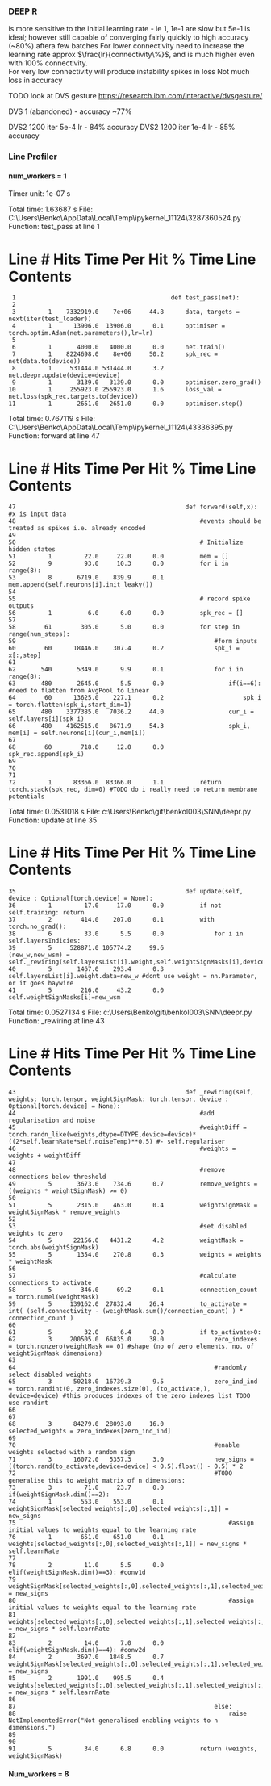 ### DEEP R
is more sensitive to the initial learning rate - ie 1, 1e-1 are slow but 5e-1 is ideal; however still capable of converging fairly quickly to high accuracy (~80%) aftera  few batches
For lower connectivity need to increase the learning rate approx $\frac{lr}{connectivity\%}$, and is much higher even with 100% connectivity.  
For very low connectivity will produce instability spikes in loss
Not much loss in accuracy



TODO look at DVS gesture
https://research.ibm.com/interactive/dvsgesture/

DVS 1 (abandoned) - accuracy ~77%


DVS2 1200 iter 5e-4 lr - 84% accuracy
DVS2 1200 iter 1e-4 lr - 85% accuracy



### Line Profiler

#### num_workers = 1

Timer unit: 1e-07 s

Total time: 1.63687 s
File: C:\Users\Benko\AppData\Local\Temp\ipykernel_11124\3287360524.py
Function: test_pass at line 1

Line #      Hits         Time  Per Hit   % Time  Line Contents
==============================================================
     1                                           def test_pass(net):
     2                                               
     3         1    7332919.0    7e+06     44.8      data, targets = next(iter(test_loader))
     4         1      13906.0  13906.0      0.1      optimiser = torch.optim.Adam(net.parameters(),lr=lr)
     5                                               
     6         1       4000.0   4000.0      0.0      net.train()
     7         1    8224698.0    8e+06     50.2      spk_rec = net(data.to(device))
     8         1     531444.0 531444.0      3.2      net.deepr.update(device=device)
     9         1       3139.0   3139.0      0.0      optimiser.zero_grad()
    10         1     255923.0 255923.0      1.6      loss_val = net.loss(spk_rec,targets.to(device))
    11         1       2651.0   2651.0      0.0      optimiser.step()

Total time: 0.767119 s
File: C:\Users\Benko\AppData\Local\Temp\ipykernel_11124\43336395.py
Function: forward at line 47

Line #      Hits         Time  Per Hit   % Time  Line Contents
==============================================================
    47                                               def forward(self,x): #x is input data
    48                                                   #events should be treated as spikes i.e. already encoded
    49                                           
    50                                                   # Initialize hidden states
    51         1         22.0     22.0      0.0          mem = []
    52         9         93.0     10.3      0.0          for i in range(8):
    53         8       6719.0    839.9      0.1              mem.append(self.neurons[i].init_leaky())
    54                                                   
    55                                                   # record spike outputs
    56         1          6.0      6.0      0.0          spk_rec = []
    57                                           
    58        61        305.0      5.0      0.0          for step in range(num_steps):
    59                                                       #form inputs
    60        60      18446.0    307.4      0.2              spk_i = x[:,step]
    61                                           
    62       540       5349.0      9.9      0.1              for i in range(8):
    63       480       2645.0      5.5      0.0                  if(i==6): #need to flatten from AvgPool to Linear
    64        60      13625.0    227.1      0.2                      spk_i = torch.flatten(spk_i,start_dim=1)
    65       480    3377385.0   7036.2     44.0                  cur_i = self.layers[i](spk_i)
    66       480    4162515.0   8671.9     54.3                  spk_i, mem[i] = self.neurons[i](cur_i,mem[i])
    67                                           
    68        60        718.0     12.0      0.0              spk_rec.append(spk_i)
    69                                                       
    70                                           
    71                                           
    72         1      83366.0  83366.0      1.1          return torch.stack(spk_rec, dim=0) #TODO do i really need to return membrane potentials

Total time: 0.0531018 s
File: c:\Users\Benko\git\benkol003\SNN\deepr.py
Function: update at line 35

Line #      Hits         Time  Per Hit   % Time  Line Contents
==============================================================
    35                                               def update(self, device : Optional[torch.device] = None):
    36         1         17.0     17.0      0.0          if not self.training: return
    37         2        414.0    207.0      0.1          with torch.no_grad():
    38         6         33.0      5.5      0.0              for i in self.layersIndicies:
    39         5     528871.0 105774.2     99.6                  (new_w,new_wsm) = self._rewiring(self.layersList[i].weight,self.weightSignMasks[i],device)
    40         5       1467.0    293.4      0.3                  self.layersList[i].weight.data=new_w #dont use weight = nn.Parameter, or it goes haywire
    41         5        216.0     43.2      0.0                  self.weightSignMasks[i]=new_wsm

Total time: 0.0527134 s
File: c:\Users\Benko\git\benkol003\SNN\deepr.py
Function: _rewiring at line 43

Line #      Hits         Time  Per Hit   % Time  Line Contents
==============================================================
    43                                               def _rewiring(self, weights: torch.tensor, weightSignMask: torch.tensor, device : Optional[torch.device] = None):
    44                                                   #add regularisation and noise
    45                                                   #weightDiff = torch.randn_like(weights,dtype=DTYPE,device=device)*((2*self.learnRate*self.noiseTemp)**0.5) #- self.regulariser
    46                                                   #weights = weights + weightDiff
    47                                           
    48                                                   #remove connections below threshold
    49         5       3673.0    734.6      0.7          remove_weights = ((weights * weightSignMask) >= 0)
    50                                                   
    51         5       2315.0    463.0      0.4          weightSignMask = weightSignMask * remove_weights
    52                                           
    53                                                   #set disabled weights to zero
    54         5      22156.0   4431.2      4.2          weightMask = torch.abs(weightSignMask)
    55         5       1354.0    270.8      0.3          weights = weights * weightMask
    56                                           
    57                                                   #calculate connections to activate
    58         5        346.0     69.2      0.1          connection_count = torch.numel(weightMask)
    59         5     139162.0  27832.4     26.4          to_activate = int( (self.connectivity - (weightMask.sum()/connection_count) ) * connection_count )
    60                                           
    61         5         32.0      6.4      0.0          if to_activate>0:
    62         3     200505.0  66835.0     38.0              zero_indexes = torch.nonzero(weightMask == 0) #shape (no of zero elements, no. of weightSignMask dimensions)
    63                                           
    64                                                       #randomly select disabled weights
    65         3      50218.0  16739.3      9.5              zero_ind_ind = torch.randint(0, zero_indexes.size(0), (to_activate,), device=device) #this produces indexes of the zero indexes list TODO use randint
    66                                                       
    67                                           
    68         3      84279.0  28093.0     16.0              selected_weights = zero_indexes[zero_ind_ind]
    69                                           
    70                                                       #enable weights selected with a random sign
    71         3      16072.0   5357.3      3.0              new_signs = ((torch.rand(to_activate,device=device) < 0.5).float() - 0.5) * 2
    72                                                       #TODO generalise this to weight matrix of n dimensions:
    73         3         71.0     23.7      0.0              if(weightSignMask.dim()==2):
    74         1        553.0    553.0      0.1                  weightSignMask[selected_weights[:,0],selected_weights[:,1]] = new_signs
    75                                                           #assign initial values to weights equal to the learning rate
    76         1        651.0    651.0      0.1                  weights[selected_weights[:,0],selected_weights[:,1]] = new_signs * self.learnRate          
    77                                                   
    78         2         11.0      5.5      0.0              elif(weightSignMask.dim()==3): #conv1d
    79                                                           weightSignMask[selected_weights[:,0],selected_weights[:,1],selected_weights[:,2]] = new_signs
    80                                                           #assign initial values to weights equal to the learning rate
    81                                                           weights[selected_weights[:,0],selected_weights[:,1],selected_weights[:,2]] = new_signs * self.learnRate
    82                                           
    83         2         14.0      7.0      0.0              elif(weightSignMask.dim()==4): #conv2d
    84         2       3697.0   1848.5      0.7                  weightSignMask[selected_weights[:,0],selected_weights[:,1],selected_weights[:,2],selected_weights[:,3]] = new_signs
    85         2       1991.0    995.5      0.4                  weights[selected_weights[:,0],selected_weights[:,1],selected_weights[:,2],selected_weights[:,3]] = new_signs * self.learnRate
    86                                                          
    87                                                       else:
    88                                                           raise NotImplementedError("Not generalised enabling weights to n dimensions.")
    89                                           
    90                                           
    91         5         34.0      6.8      0.0          return (weights, weightSignMask)


#### Num_workers = 8
